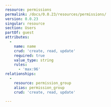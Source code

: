 ```yaml
---
resource: permissions
permalink: /docs/0.0.23/resources/permissions/
version: 0.0.23
singular: resource
section: Users
partOf: guest
attributes:
  -
    name: name
    crud: 'create, read, update'
    required: true
    value_type: string
    rules:
      - 'max:96'
relationships:
  -
    resource: permission_group
    alias: permission_group
    crud: 'create, read, update'

---
```

